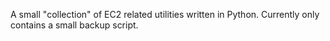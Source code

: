 A small "collection" of EC2 related utilities written in Python.
Currently only contains a small backup script.